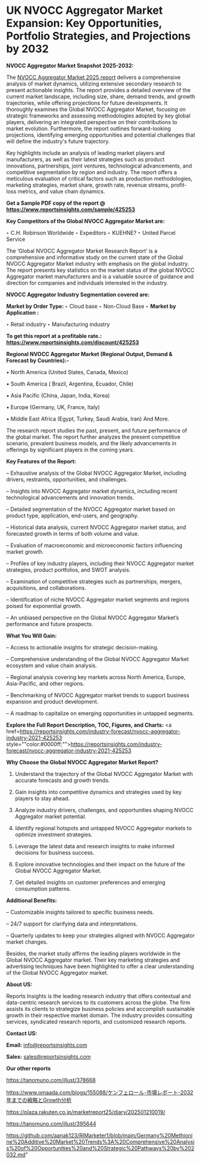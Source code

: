 # UK NVOCC Aggregator Market Expansion: Key Opportunities, Portfolio Strategies, and Projections by 2032

<strong>NVOCC Aggregator Market Snapshot 2025-2032:</strong>

The <a href=https://www.reportsinsights.com/sample/425253>NVOCC Aggregator Market 2025 report</a> delivers a comprehensive analysis of market dynamics, utilizing extensive secondary research to present actionable insights. The report provides a detailed overview of the current market landscape, including size, share, demand trends, and growth trajectories, while offering projections for future developments. It thoroughly examines the Global NVOCC Aggregator Market, focusing on strategic frameworks and assessing methodologies adopted by key global players, delivering an integrated perspective on their contributions to market evolution. Furthermore, the report outlines forward-looking projections, identifying emerging opportunities and potential challenges that will define the industry's future trajectory.

Key highlights include an analysis of leading market players and manufacturers, as well as their latest strategies such as product innovations, partnerships, joint ventures, technological advancements, and competitive segmentation by region and industry. The report offers a meticulous evaluation of critical factors such as production methodologies, marketing strategies, market share, growth rate, revenue streams, profit-loss metrics, and value chain dynamics.

<strong>Get a Sample PDF copy of the report @ <a href=https://www.reportsinsights.com/sample/425253 style=color:#0000ff;>https://www.reportsinsights.com/sample/425253</a></strong>

<strong>Key Competitors of the Global NVOCC Aggregator Market are:</strong>

‣ C.H. Robinson Worldwide
‣ Expeditors
‣ KUEHNE?
‣ United Parcel Service

The ‘Global NVOCC Aggregator Market Research Report’ is a comprehensive and informative study on the current state of the Global NVOCC Aggregator Market industry with emphasis on the global industry. The report presents key statistics on the market status of the global NVOCC Aggregator market manufacturers and is a valuable source of guidance and direction for companies and individuals interested in the industry.

<strong>NVOCC Aggregator Industry Segmentation covered are:</strong>

<strong>Market by Order Type: </strong>
‣ Cloud base
‣ Non-Cloud Base
‣ 
<strong>Market by Application :</strong>

‣ Retail industry
‣ Manufacturing industry

<strong>To get this report at a profitable rate.: <a href=https://www.reportsinsights.com/discount/425253 style=color:#0000ff;>https://www.reportsinsights.com/discount/425253</a></strong>

<strong>Regional NVOCC Aggregator Market (Regional Output, Demand &amp; Forecast by Countries):-</strong>

• North America (United States, Canada, Mexico)

• South America ( Brazil, Argentina, Ecuador, Chile)

• Asia Pacific (China, Japan, India, Korea)

• Europe (Germany, UK, France, Italy)

• Middle East Africa (Egypt, Turkey, Saudi Arabia, Iran) And More.

The research report studies the past, present, and future performance of the global market. The report further analyzes the present competitive scenario, prevalent business models, and the likely advancements in offerings by significant players in the coming years.

<strong>Key Features of the Report:</strong>

– Exhaustive analysis of the Global NVOCC Aggregator Market, including drivers, restraints, opportunities, and challenges.

– Insights into NVOCC Aggregator market dynamics, including recent technological advancements and innovation trends.

– Detailed segmentation of the NVOCC Aggregator market based on product type, application, end-users, and geography.

– Historical data analysis, current NVOCC Aggregator market status, and forecasted growth in terms of both volume and value.

– Evaluation of macroeconomic and microeconomic factors influencing market growth.

– Profiles of key industry players, including their NVOCC Aggregator market strategies, product portfolios, and SWOT analysis.

– Examination of competitive strategies such as partnerships, mergers, acquisitions, and collaborations.

– Identification of niche NVOCC Aggregator market segments and regions poised for exponential growth.

– An unbiased perspective on the Global NVOCC Aggregator Market’s performance and future prospects.

<strong>What You Will Gain:</strong>

– Access to actionable insights for strategic decision-making.

– Comprehensive understanding of the Global NVOCC Aggregator Market ecosystem and value chain analysis.

– Regional analysis covering key markets across North America, Europe, Asia-Pacific, and other regions.

– Benchmarking of NVOCC Aggregator market trends to support business expansion and product development.

– A roadmap to capitalize on emerging opportunities in untapped segments.

<strong>Explore the Full Report Description, TOC, Figures, and Charts:</strong>
<a href=https://reportsinsights.com/industry-forecast/nvocc-aggregator-industry-2021-425253 style=""color:#0000ff;"">https://reportsinsights.com/industry-forecast/nvocc-aggregator-industry-2021-425253</a>

<strong>Why Choose the Global NVOCC Aggregator Market Report?</strong>

1. Understand the trajectory of the Global NVOCC Aggregator Market with accurate forecasts and growth trends.

2. Gain insights into competitive dynamics and strategies used by key players to stay ahead.

3. Analyze industry drivers, challenges, and opportunities shaping NVOCC Aggregator market potential.

4. Identify regional hotspots and untapped NVOCC Aggregator markets to optimize investment strategies.

5. Leverage the latest data and research insights to make informed decisions for business success.

6. Explore innovative technologies and their impact on the future of the Global NVOCC Aggregator Market.

7. Get detailed insights on customer preferences and emerging consumption patterns.

<strong>Additional Benefits:</strong>

– Customizable insights tailored to specific business needs.

– 24/7 support for clarifying data and interpretations.

– Quarterly updates to keep your strategies aligned with NVOCC Aggregator market changes.

Besides, the market study affirms the leading players worldwide in the Global NVOCC Aggregator market. Their key marketing strategies and advertising techniques have been highlighted to offer a clear understanding of the Global NVOCC Aggregator market.

<strong><strong>About US</strong>:</strong>

Reports Insights is the leading research industry that offers contextual and data-centric research services to its customers across the globe. The firm assists its clients to strategize business policies and accomplish sustainable growth in their respective market domain. The industry provides consulting services, syndicated research reports, and customized research reports.

<strong>Contact US:</strong>

<p class=><b>Email:</b> <a href=mailto:info@reportsinsights.com>info@reportsinsights.com</a></p>
<p class=><b>Sales:</b> <a href=mailto:sales@reportsinsights.com>sales@reportsinsights.com</a></p>

<strong>Our other reports</strong>

<a href=https://tanomuno.com/illust/378668>https://tanomuno.com/illust/378668</a>

<a href=https://www.omaada.com/blogs/155088/ケンフェロール-市場レポート-2032年までの戦略とGrowth分析>https://www.omaada.com/blogs/155088/ケンフェロール-市場レポート-2032年までの戦略とGrowth分析</a>

<a href=https://plaza.rakuten.co.jp/marketreport25/diary/202501210019/>https://plaza.rakuten.co.jp/marketreport25/diary/202501210019/</a>

<a href=https://tanomuno.com/illust/395644>https://tanomuno.com/illust/395644</a>

<a href=https://github.com/aanak123/RIMarketer1/blob/main/Germany%20Methionine%20Additive%20Market%20Trends%3A%20Comprehensive%20Analysis%20of%20Opportunities%20and%20Strategic%20Pathways%20by%202032.md>https://github.com/aanak123/RIMarketer1/blob/main/Germany%20Methionine%20Additive%20Market%20Trends%3A%20Comprehensive%20Analysis%20of%20Opportunities%20and%20Strategic%20Pathways%20by%202032.md</a>"
